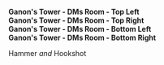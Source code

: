 ﻿**Ganon's Tower - DMs Room - Top Left**  
**Ganon's Tower - DMs Room - Top Right**  
**Ganon's Tower - DMs Room - Bottom Left**  
**Ganon's Tower - DMs Room - Bottom Right**

Hammer *and* Hookshot
